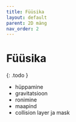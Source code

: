 ```yaml
---
title: Füüsika
layout: default
parent: 2D mäng
nav_order: 2
---
```


# Füüsika

{: .todo }
-   hüppamine
-   gravitatsioon
-   ronimine
-   maapind
-   collision layer ja mask